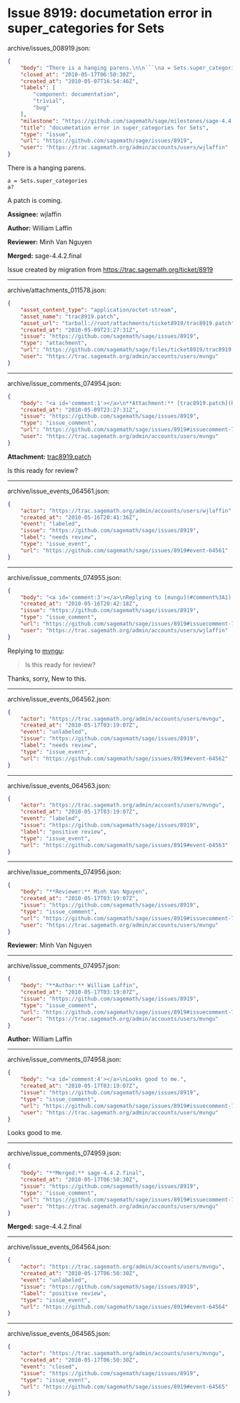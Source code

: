 # Issue 8919: documetation error in super_categories for Sets

archive/issues_008919.json:
```json
{
    "body": "There is a hanging parens.\n\n```\na = Sets.super_categories\na?\n```\n\nA patch is coming.\n\n**Assignee:** wjlaffin\n\n**Author:** William Laffin\n\n**Reviewer:** Minh Van Nguyen\n\n**Merged:** sage-4.4.2.final\n\nIssue created by migration from https://trac.sagemath.org/ticket/8919\n\n",
    "closed_at": "2010-05-17T06:50:30Z",
    "created_at": "2010-05-07T16:54:46Z",
    "labels": [
        "component: documentation",
        "trivial",
        "bug"
    ],
    "milestone": "https://github.com/sagemath/sage/milestones/sage-4.4.2",
    "title": "documetation error in super_categories for Sets",
    "type": "issue",
    "url": "https://github.com/sagemath/sage/issues/8919",
    "user": "https://trac.sagemath.org/admin/accounts/users/wjlaffin"
}
```
There is a hanging parens.

```
a = Sets.super_categories
a?
```

A patch is coming.

**Assignee:** wjlaffin

**Author:** William Laffin

**Reviewer:** Minh Van Nguyen

**Merged:** sage-4.4.2.final

Issue created by migration from https://trac.sagemath.org/ticket/8919





---

archive/attachments_011578.json:
```json
{
    "asset_content_type": "application/octet-stream",
    "asset_name": "trac8919.patch",
    "asset_url": "tarball://root/attachments/ticket8919/trac8919.patch",
    "created_at": "2010-05-09T23:27:31Z",
    "issue": "https://github.com/sagemath/sage/issues/8919",
    "type": "attachment",
    "url": "https://github.com/sagemath/sage/files/ticket8919/trac8919.patch",
    "user": "https://trac.sagemath.org/admin/accounts/users/mvngu"
}
```



---

archive/issue_comments_074954.json:
```json
{
    "body": "<a id='comment:1'></a>\n**Attachment:** [trac8919.patch](https://github.com/sagemath/sage/files/ticket8919/trac8919.patch)\n\nIs this ready for review?",
    "created_at": "2010-05-09T23:27:31Z",
    "issue": "https://github.com/sagemath/sage/issues/8919",
    "type": "issue_comment",
    "url": "https://github.com/sagemath/sage/issues/8919#issuecomment-74954",
    "user": "https://trac.sagemath.org/admin/accounts/users/mvngu"
}
```

<a id='comment:1'></a>
**Attachment:** [trac8919.patch](https://github.com/sagemath/sage/files/ticket8919/trac8919.patch)

Is this ready for review?



---

archive/issue_events_064561.json:
```json
{
    "actor": "https://trac.sagemath.org/admin/accounts/users/wjlaffin",
    "created_at": "2010-05-16T20:41:36Z",
    "event": "labeled",
    "issue": "https://github.com/sagemath/sage/issues/8919",
    "label": "needs review",
    "type": "issue_event",
    "url": "https://github.com/sagemath/sage/issues/8919#event-64561"
}
```



---

archive/issue_comments_074955.json:
```json
{
    "body": "<a id='comment:3'></a>\nReplying to [mvngu](#comment%3A1):\n> Is this ready for review?\n\nThanks, sorry, New to this.",
    "created_at": "2010-05-16T20:42:18Z",
    "issue": "https://github.com/sagemath/sage/issues/8919",
    "type": "issue_comment",
    "url": "https://github.com/sagemath/sage/issues/8919#issuecomment-74955",
    "user": "https://trac.sagemath.org/admin/accounts/users/wjlaffin"
}
```

<a id='comment:3'></a>
Replying to [mvngu](#comment%3A1):
> Is this ready for review?

Thanks, sorry, New to this.



---

archive/issue_events_064562.json:
```json
{
    "actor": "https://trac.sagemath.org/admin/accounts/users/mvngu",
    "created_at": "2010-05-17T03:19:07Z",
    "event": "unlabeled",
    "issue": "https://github.com/sagemath/sage/issues/8919",
    "label": "needs review",
    "type": "issue_event",
    "url": "https://github.com/sagemath/sage/issues/8919#event-64562"
}
```



---

archive/issue_events_064563.json:
```json
{
    "actor": "https://trac.sagemath.org/admin/accounts/users/mvngu",
    "created_at": "2010-05-17T03:19:07Z",
    "event": "labeled",
    "issue": "https://github.com/sagemath/sage/issues/8919",
    "label": "positive review",
    "type": "issue_event",
    "url": "https://github.com/sagemath/sage/issues/8919#event-64563"
}
```



---

archive/issue_comments_074956.json:
```json
{
    "body": "**Reviewer:** Minh Van Nguyen",
    "created_at": "2010-05-17T03:19:07Z",
    "issue": "https://github.com/sagemath/sage/issues/8919",
    "type": "issue_comment",
    "url": "https://github.com/sagemath/sage/issues/8919#issuecomment-74956",
    "user": "https://trac.sagemath.org/admin/accounts/users/mvngu"
}
```

**Reviewer:** Minh Van Nguyen



---

archive/issue_comments_074957.json:
```json
{
    "body": "**Author:** William Laffin",
    "created_at": "2010-05-17T03:19:07Z",
    "issue": "https://github.com/sagemath/sage/issues/8919",
    "type": "issue_comment",
    "url": "https://github.com/sagemath/sage/issues/8919#issuecomment-74957",
    "user": "https://trac.sagemath.org/admin/accounts/users/mvngu"
}
```

**Author:** William Laffin



---

archive/issue_comments_074958.json:
```json
{
    "body": "<a id='comment:4'></a>\nLooks good to me.",
    "created_at": "2010-05-17T03:19:07Z",
    "issue": "https://github.com/sagemath/sage/issues/8919",
    "type": "issue_comment",
    "url": "https://github.com/sagemath/sage/issues/8919#issuecomment-74958",
    "user": "https://trac.sagemath.org/admin/accounts/users/mvngu"
}
```

<a id='comment:4'></a>
Looks good to me.



---

archive/issue_comments_074959.json:
```json
{
    "body": "**Merged:** sage-4.4.2.final",
    "created_at": "2010-05-17T06:50:30Z",
    "issue": "https://github.com/sagemath/sage/issues/8919",
    "type": "issue_comment",
    "url": "https://github.com/sagemath/sage/issues/8919#issuecomment-74959",
    "user": "https://trac.sagemath.org/admin/accounts/users/mvngu"
}
```

**Merged:** sage-4.4.2.final



---

archive/issue_events_064564.json:
```json
{
    "actor": "https://trac.sagemath.org/admin/accounts/users/mvngu",
    "created_at": "2010-05-17T06:50:30Z",
    "event": "unlabeled",
    "issue": "https://github.com/sagemath/sage/issues/8919",
    "label": "positive review",
    "type": "issue_event",
    "url": "https://github.com/sagemath/sage/issues/8919#event-64564"
}
```



---

archive/issue_events_064565.json:
```json
{
    "actor": "https://trac.sagemath.org/admin/accounts/users/mvngu",
    "created_at": "2010-05-17T06:50:30Z",
    "event": "closed",
    "issue": "https://github.com/sagemath/sage/issues/8919",
    "type": "issue_event",
    "url": "https://github.com/sagemath/sage/issues/8919#event-64565"
}
```
